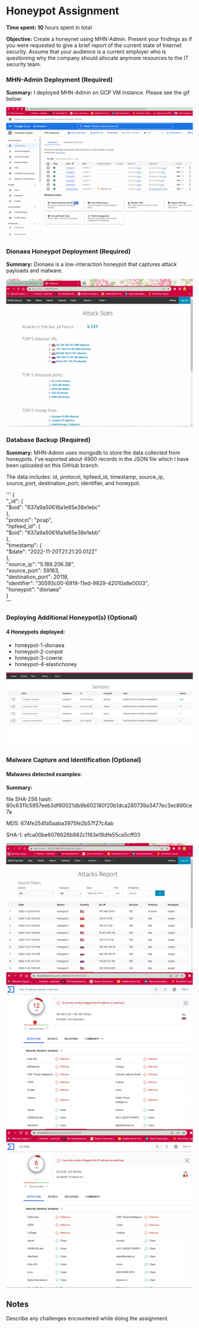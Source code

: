 # Honeypot Assignment

**Time spent:** **10** hours spent in total

**Objective:** 
Create a honeynet using MHN-Admin. Present your findings as if you were requested to give a brief report of the current state of Internet security. Assume that your audience is a current employer who is questioning why the company should allocate anymore resources to the IT security team.

### MHN-Admin Deployment (Required)

**Summary:** 
I deployed MHN-Admin on GCP VM instance. Please see the gif below:

<img src="mhn-admin.gif">

### Dionaea Honeypot Deployment (Required)

**Summary:** 
Dionaea is a low-interaction honeypot that captures attack payloads and malware.

<img src="mhn.gif">

### Database Backup (Required) 

**Summary:** 
MHN-Admin uses mongodb to store the data collected from honeypots.
I've exported about 4900 records in the JSON file which I have been uploaded on this GitHub branch.

The data includes: 
id, protocol, hpfeed_id, timestamp, source_ip, source_port, destination_port, identifier, and honeypot.

'''
{<br>
  "_id": {<br>
    "$oid": "637a9a50616a1e65e38e1ebc"<br>
  },<br>
  "protocol": "pcap",<br>
  "hpfeed_id": {<br>
    "$oid": "637a9a50616a1e65e38e1ebb"<br>
  },<br>
  "timestamp": {<br>
    "$date": "2022-11-20T21:21:20.012Z"<br>
  },<br>
  "source_ip": "5.188.206.38",<br>
  "source_port": 59163,<br>
  "destination_port": 20118,<br>
  "identifier": "30593c00-6919-11ed-9829-42010a8e0003",<br>
  "honeypot": "dionaea"<br>
}<br>
'''
### Deploying Additional Honeypot(s) (Optional)

#### 4 Honeypots deployed:
- honeypot-1-dionaea
- honeypot-2-conpot
- honeypot-3-cowrie
- honeypot-4-elastichoney

<img src="honeypots.png">


### Malware Capture and Identification (Optional)

#### Malwares detected examples:

**Summary:**

file SHA-256 hash: 80c6311c5957eeb3df80021db9b602180f20b1dca280739a3477ec3ec890ce7a

MD5:	674fe254fa5aaba3975fe2b57f27c4ab

SHA-1:	efca00be6076626b982c1163e19dfe55ca5cff03

<img src=malicious.gif>

<img src="malware1.png">

<img src="malware2.png">

## Notes

Describe any challenges encountered while doing the assignment.
